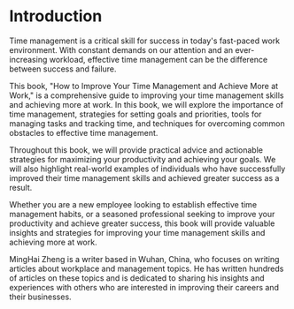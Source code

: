 # Introduction

Time management is a critical skill for success in today's fast-paced work environment. With constant demands on our attention and an ever-increasing workload, effective time management can be the difference between success and failure.

This book, "How to Improve Your Time Management and Achieve More at Work," is a comprehensive guide to improving your time management skills and achieving more at work. In this book, we will explore the importance of time management, strategies for setting goals and priorities, tools for managing tasks and tracking time, and techniques for overcoming common obstacles to effective time management.

Throughout this book, we will provide practical advice and actionable strategies for maximizing your productivity and achieving your goals. We will also highlight real-world examples of individuals who have successfully improved their time management skills and achieved greater success as a result.

Whether you are a new employee looking to establish effective time management habits, or a seasoned professional seeking to improve your productivity and achieve greater success, this book will provide valuable insights and strategies for improving your time management skills and achieving more at work.

MingHai Zheng is a writer based in Wuhan, China, who focuses on writing articles about workplace and management topics. He has written hundreds of articles on these topics and is dedicated to sharing his insights and experiences with others who are interested in improving their careers and their businesses.
